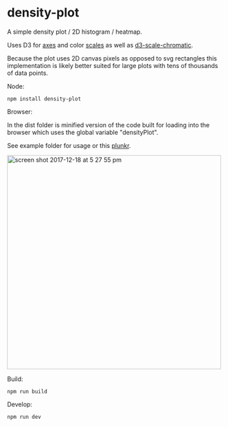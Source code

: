 # density-plot
A simple density plot / 2D histogram / heatmap.

Uses D3 for [axes](https://github.com/d3/d3-axis) and color [scales](https://github.com/d3/d3-scale) as well as [d3-scale-chromatic](https://github.com/d3/d3-scale-chromatic).

Because the plot uses 2D canvas pixels as opposed to svg rectangles this implementation is likely better suited for large plots with tens of thousands of data points.

Node:
```
npm install density-plot
```

Browser:

In the dist folder is minified version of the code built for loading into the browser which uses the global variable "densityPlot".

See example folder for usage or this [plunkr](https://plnkr.co/edit/8mgbeZHOXizyHNDqUQko?p=preview).


<img width="498" alt="screen shot 2017-12-18 at 5 27 55 pm" src="https://user-images.githubusercontent.com/232036/34133285-833991de-e419-11e7-96d7-a3d9f02eaadd.png">


Build:
```
npm run build
```

Develop:
```
npm run dev
```

